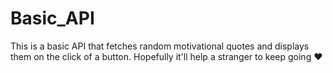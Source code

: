 # Basic_API

This is a basic API that fetches random motivational quotes and displays them on the click of a button.
Hopefully it'll help a stranger to keep going ❤
